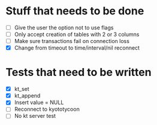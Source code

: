 # Stuff that needs to be done
- [ ] Give the user the option not to use flags
- [ ] Only accept creation of tables with 2 or 3 columns
- [ ] Make sure transactions fail on connection loss
- [X] Change from timeout to time/interval/nil reconnect

# Tests that need to be written
- [X] kt_set
- [X] kt_append
- [X] Insert value = NULL
- [ ] Reconnect to kyototycoon
- [ ] No kt server test

